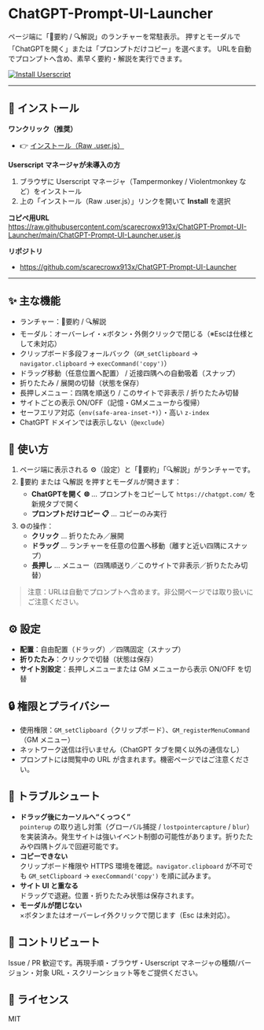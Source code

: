 # ChatGPT-Prompt-UI-Launcher

ページ端に「📘要約 / 🔍️解説」のランチャーを常駐表示。
押すとモーダルで「ChatGPTを開く」または「プロンプトだけコピー」を選べます。
URLを自動でプロンプトへ含め、素早く要約・解説を実行できます。

[![Install Userscript](https://img.shields.io/badge/Install-UserScript-10a37f)](https://raw.githubusercontent.com/scarecrowx913x/ChatGPT-Prompt-UI-Launcher/main/ChatGPT-Prompt-UI-Launcher.user.js)

---

## 🚀 インストール

**ワンクリック（推奨）**  
- 👉 [インストール（Raw .user.js）](https://raw.githubusercontent.com/scarecrowx913x/ChatGPT-Prompt-UI-Launcher/main/ChatGPT-Prompt-UI-Launcher.user.js)

**Userscript マネージャが未導入の方**  
1. ブラウザに Userscript マネージャ（Tampermonkey / Violentmonkey など）をインストール  
2. 上の「インストール（Raw .user.js）」リンクを開いて **Install** を選択

**コピペ用URL**  
https://raw.githubusercontent.com/scarecrowx913x/ChatGPT-Prompt-UI-Launcher/main/ChatGPT-Prompt-UI-Launcher.user.js

**リポジトリ**  
- https://github.com/scarecrowx913x/ChatGPT-Prompt-UI-Launcher

---

## ✨ 主な機能

- ランチャー：📘要約 / 🔍️解説  
- モーダル：オーバーレイ・×ボタン・外側クリックで閉じる（※Escは仕様として未対応）  
- クリップボード多段フォールバック（`GM_setClipboard` → `navigator.clipboard` → `execCommand('copy')`）  
- ドラッグ移動（任意位置へ配置） / 近接四隅への自動吸着（スナップ）  
- 折りたたみ / 展開の切替（状態を保存）  
- 長押しメニュー：四隅を順送り / このサイトで非表示 / 折りたたみ切替  
- サイトごとの表示 ON/OFF（記憶・GMメニューから復帰）  
- セーフエリア対応（`env(safe-area-inset-*)`）・高い `z-index`  
- ChatGPT ドメインでは表示しない（`@exclude`）

## 🧰 使い方

1. ページ端に表示される ⚙️（設定）と「📘要約」「🔍️解説」がランチャーです。  
2. 📘要約 または 🔍️解説 を押すとモーダルが開きます：  
   - **ChatGPTを開く 🌐** … プロンプトをコピーして `https://chatgpt.com/` を新規タブで開く  
   - **プロンプトだけコピー 📋** … コピーのみ実行  
3. ⚙️の操作：  
   - **クリック** … 折りたたみ／展開  
   - **ドラッグ** … ランチャーを任意の位置へ移動（離すと近い四隅にスナップ）  
   - **長押し** … メニュー（四隅順送り／このサイトで非表示／折りたたみ切替）

> 注意：URLは自動でプロンプトへ含めます。非公開ページでは取り扱いにご注意ください。

## ⚙️ 設定

- **配置**：自由配置（ドラッグ）／四隅固定（スナップ）  
- **折りたたみ**：クリックで切替（状態は保存）  
- **サイト別設定**：長押しメニューまたは GM メニューから表示 ON/OFF を切替

## 🔒 権限とプライバシー

- 使用権限：`GM_setClipboard`（クリップボード）、`GM_registerMenuCommand`（GM メニュー）  
- ネットワーク送信は行いません（ChatGPT タブを開く以外の通信なし）  
- プロンプトには閲覧中の URL が含まれます。機密ページではご注意ください。

## 🐛 トラブルシュート

- **ドラッグ後にカーソルへ“くっつく”**  
  `pointerup` の取り逃し対策（グローバル捕捉 / `lostpointercapture` / `blur`）を実装済み。発生サイトは強いイベント制御の可能性があります。折りたたみや四隅トグルで回避可能です。  
- **コピーできない**  
  クリップボード権限や HTTPS 環境を確認。`navigator.clipboard` が不可でも `GM_setClipboard` → `execCommand('copy')` を順に試みます。  
- **サイト UI と重なる**  
  ドラッグで退避。位置・折りたたみ状態は保存されます。  
- **モーダルが閉じない**  
  ×ボタンまたはオーバーレイ外クリックで閉じます（Esc は未対応）。


## 🤝 コントリビュート

Issue / PR 歓迎です。再現手順・ブラウザ・Userscript マネージャの種類/バージョン・対象 URL・スクリーンショット等をご提供ください。

## 📜 ライセンス

MIT
